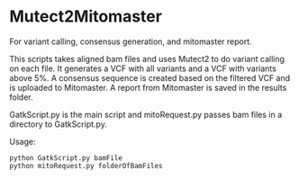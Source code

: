 # Mutect2Mitomaster
For variant calling, consensus generation, and mitomaster report.

This scripts takes aligned bam files and uses Mutect2 to do variant calling on each file. It generates a VCF with all variants and a VCF with variants above 5%. A consensus sequence is created based on the filtered VCF and is uploaded to Mitomaster. A report from Mitomaster is saved in the results folder.

GatkScript.py is the main script and mitoRequest.py passes bam files in a directory to GatkScript.py.

Usage:

```
python GatkScript.py bamFile
python mitoRequest.py folderOfBamFiles
```

